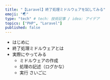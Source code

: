 ```yaml
---
title: "【Laravel】終了処理ミドルウェアを試してみる"
emoji: "🌏"
type: "tech" # tech: 技術記事 / idea: アイデア
topics: ["PHP", "Laravel"]
published: false
---
```


- はじめに
- 終了処理ミドルウェアとは
- 実際にやってみる
    - ミドルウェアの作成
    - 処理の記述（ログかな）
    - 実行
さいごに
